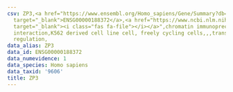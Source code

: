 ```yaml
---
csv: ZP3,<a href="https://www.ensembl.org/Homo_sapiens/Gene/Summary?db=core;g=ENSG00000188372"
  target="_blank">ENSG00000188372</a>,<a href="https://www.ncbi.nlm.nih.gov/pubmed/23959860"
  target="_blank"><i class="fas fa-file"></i></a>",chromatin immunoprecipitation assay,direct
  interaction,K562 derived cell line cell, freely cycling cells,,,transcriptional
  regulation,
data_alias: ZP3
data_id: ENSG00000188372
data_numevidence: 1
data_species: Homo sapiens
data_taxid: '9606'
title: ZP3
---
```

